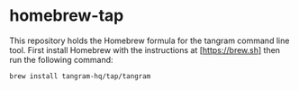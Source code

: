 # homebrew-tap

This repository holds the Homebrew formula for the tangram command line tool. First install Homebrew with the instructions at [https://brew.sh] then run the following command:

```bash
brew install tangram-hq/tap/tangram
```
